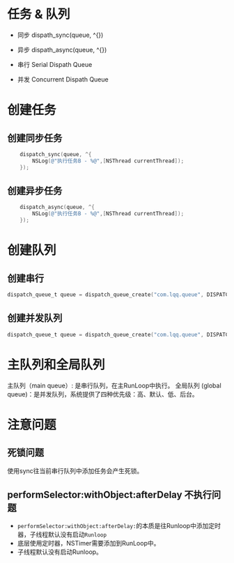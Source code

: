 # 任务 & 队列

* 同步 dispath_sync(queue, ^{})
* 异步 dispath_async(queue, ^{})

* 串行 Serial Dispath Queue
* 并发 Concurrent Dispath Queue 

# 创建任务

## 创建同步任务

```objective-c
    dispatch_sync(queue, ^{
        NSLog(@"执行任务B - %@",[NSThread currentThread]);
    });
```
## 创建异步任务

```objective-c
    dispatch_async(queue, ^{
        NSLog(@"执行任务B - %@",[NSThread currentThread]);
    });
```


# 创建队列

## 创建串行

```Objective-c
dispatch_queue_t queue = dispatch_queue_create("com.lqq.queue", DISPATCH_QUEUE_SERIAL);
```

## 创建并发队列

```Objective-c
dispatch_queue_t queue = dispatch_queue_create("com.lqq.queue", DISPATCH_QUEUE_CONCURRENT);
```
# 主队列和全局队列

主队列（main queue）: 是串行队列，在主RunLoop中执行。
全局队列 (global queue)：是并发队列，系统提供了四种优先级：高、默认、低、后台。

# 注意问题

## 死锁问题

使用sync往当前串行队列中添加任务会产生死锁。

## performSelector:withObject:afterDelay 不执行问题

* `performSelector:withObject:afterDelay:`的本质是往Runloop中添加定时器，子线程默认没有启动`Runloop`
* 底层使用定时器，NSTimer需要添加到RunLoop中。
* 子线程默认没有启动Runloop。

